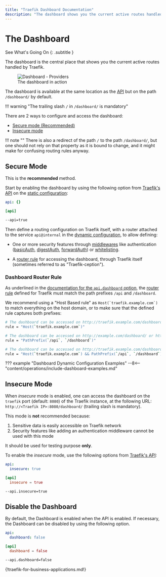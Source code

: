 ```yaml
---
title: "Traefik Dashboard Documentation"
description: "The dashboard shows you the current active routes handled by Traefik Proxy in one central place. Read the technical documentation to learn its operations."
---
```


# The Dashboard

See What's Going On
{: .subtitle }

The dashboard is the central place that shows you the current active routes handled by Traefik.

<figure>
    <img src="../../assets/img/webui-dashboard.png" alt="Dashboard - Providers" />
    <figcaption>The dashboard in action</figcaption>
</figure>

The dashboard is available at the same location as the [API](./api.md) but on the path `/dashboard/` by default.

!!! warning "The trailing slash `/` in `/dashboard/` is mandatory"

There are 2 ways to configure and access the dashboard:

- [Secure mode (Recommended)](#secure-mode)
- [Insecure mode](#insecure-mode)

!!! note ""
    There is also a redirect of the path `/` to the path `/dashboard/`,
    but one should not rely on that property as it is bound to change,
    and it might make for confusing routing rules anyway.

## Secure Mode

This is the **recommended** method.

Start by enabling the dashboard by using the following option from [Traefik's API](./api.md)
on the [static configuration](../getting-started/configuration-overview.md#the-static-configuration):

```yaml tab="File (YAML)"
api: {}
```

```toml tab="File (TOML)"
[api]
```

```bash tab="CLI"
--api=true
```

Then define a routing configuration on Traefik itself,
with a router attached to the service `api@internal` in the
[dynamic configuration](../getting-started/configuration-overview.md#the-dynamic-configuration),
to allow defining:

- One or more security features through [middlewares](../middlewares/overview.md)
  like authentication ([basicAuth](../middlewares/http/basicauth.md), [digestAuth](../middlewares/http/digestauth.md),
  [forwardAuth](../middlewares/http/forwardauth.md)) or [whitelisting](../middlewares/http/ipwhitelist.md).

- A [router rule](#dashboard-router-rule) for accessing the dashboard,
  through Traefik itself (sometimes referred to as "Traefik-ception").

### Dashboard Router Rule

As underlined in the [documentation for the `api.dashboard` option](./api.md#dashboard),
the [router rule](../routing/routers/index.md#rule) defined for Traefik must match
the path prefixes `/api` and `/dashboard`.

We recommend using a "Host Based rule" as ```Host(`traefik.example.com`)``` to match everything on the host domain,
or to make sure that the defined rule captures both prefixes:

```bash tab="Host Rule"
# The dashboard can be accessed on http://traefik.example.com/dashboard/
rule = "Host(`traefik.example.com`)"
```

```bash tab="Path Prefix Rule"
# The dashboard can be accessed on http://example.com/dashboard/ or http://traefik.example.com/dashboard/
rule = "PathPrefix(`/api`, `/dashboard`)"
```

```bash tab="Combination of Rules"
# The dashboard can be accessed on http://traefik.example.com/dashboard/
rule = "Host(`traefik.example.com`) && PathPrefix(`/api`, `/dashboard`)"
```

??? example "Dashboard Dynamic Configuration Examples"
    --8<-- "content/operations/include-dashboard-examples.md"

## Insecure Mode

When _insecure_ mode is enabled, one can access the dashboard on the `traefik` port (default: `8080`) of the Traefik instance,
at the following URL: `http://<Traefik IP>:8080/dashboard/` (trailing slash is mandatory).

This mode is **not** recommended because:

1. Sensitive data is easily accessible on Traefik network
2. Security features like adding an authentication middleware cannot be used with this mode

It should be used for testing purpose **only**.

To enable the _insecure_ mode, use the following options from [Traefik's API](./api.md#insecure):

```yaml tab="File (YAML)"
api:
  insecure: true
```

```toml tab="File (TOML)"
[api]
  insecure = true
```

```bash tab="CLI"
--api.insecure=true
```

## Disable the Dashboard

By default, the Dashboard is enabled when the API is enabled.
If necessary, the Dashboard can be disabled by using the following option.

```yaml tab="File (YAML)"
api:
  dashboard: false
```

```toml tab="File (TOML)"
[api]
  dashboard = false
```

```bash tab="CLI"
--api.dashboard=false
```

{!traefik-for-business-applications.md!}
